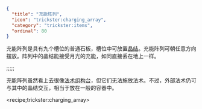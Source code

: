 ```json
{
  "title": "充能阵列",
  "icon": "trickster:charging_array",
  "category": "trickster:items",
  "ordinal": 80
}
```

充能阵列是具有九个槽位的普通石板，槽位中可放置[晶结](^trickster:items/knots)。充能阵列可朝任意方向摆放。阵列中的晶结能接受月光的充能，如同直接丢在地上一样。

;;;;;

充能阵列虽然看上去很像[法术组构台](^trickster:items/spell_construct)，但它们无法施放法术。不过，外部法术仍可与其中的晶结交互，相当于放在一般的容器中。

<recipe;trickster:charging_array>
